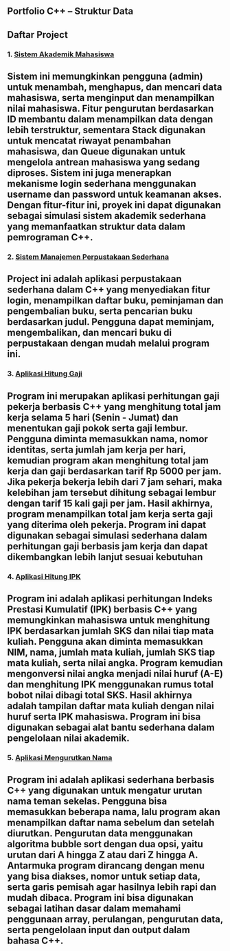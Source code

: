 ## Portfolio C++ – Struktur Data

## Daftar Project

### 1. [Sistem Akademik Mahasiswa](./project-akademik)
Sistem ini memungkinkan pengguna (admin) untuk menambah, menghapus, dan mencari data mahasiswa, serta menginput dan menampilkan nilai mahasiswa. Fitur pengurutan berdasarkan ID membantu dalam menampilkan data dengan lebih terstruktur,
sementara Stack digunakan untuk mencatat riwayat penambahan mahasiswa, dan Queue digunakan untuk mengelola antrean mahasiswa yang sedang diproses. Sistem ini juga menerapkan mekanisme login sederhana menggunakan username dan password untuk keamanan akses. Dengan fitur-fitur ini, proyek ini dapat digunakan sebagai simulasi sistem akademik sederhana yang memanfaatkan struktur data dalam pemrograman C++. 
---

### 2. [Sistem Manajemen Perpustakaan Sederhana](./project-perpustakaan)
Project ini adalah aplikasi perpustakaan sederhana dalam C++ yang menyediakan fitur login, menampilkan daftar buku, peminjaman dan pengembalian buku, serta pencarian buku berdasarkan judul. Pengguna dapat meminjam, mengembalikan, dan mencari buku di perpustakaan dengan mudah melalui program ini.
---

### 3. [Aplikasi Hitung Gaji](./project-gaji)
Program ini merupakan aplikasi perhitungan gaji pekerja berbasis C++ yang menghitung total jam kerja selama 5 hari (Senin - Jumat) dan menentukan gaji pokok serta gaji lembur. Pengguna diminta memasukkan nama, nomor identitas, serta jumlah jam kerja per hari, kemudian program akan menghitung total jam kerja dan gaji berdasarkan tarif Rp 5000 per jam. Jika pekerja bekerja lebih dari 7 jam sehari, maka kelebihan jam tersebut dihitung sebagai lembur dengan tarif 15 kali gaji per jam. Hasil akhirnya, program menampilkan total jam kerja serta gaji yang diterima oleh pekerja. Program ini dapat digunakan sebagai simulasi sederhana dalam perhitungan gaji berbasis jam kerja dan dapat dikembangkan lebih lanjut sesuai kebutuhan 
---

### 4. [Aplikasi Hitung IPK](./project-ipk)
Program ini adalah aplikasi perhitungan Indeks Prestasi Kumulatif (IPK) berbasis C++ yang memungkinkan mahasiswa untuk menghitung IPK berdasarkan jumlah SKS dan nilai tiap mata kuliah. Pengguna akan diminta memasukkan NIM, nama, jumlah mata kuliah, jumlah SKS tiap mata kuliah, serta nilai angka. Program kemudian mengonversi nilai angka menjadi nilai huruf (A-E) dan
menghitung IPK menggunakan rumus total bobot nilai dibagi total SKS. Hasil akhirnya adalah tampilan daftar mata kuliah dengan nilai huruf serta IPK mahasiswa. Program ini bisa digunakan sebagai alat bantu sederhana dalam pengelolaan nilai akademik.
---

### 5. [Aplikasi Mengurutkan Nama](./project-urutkan-data)
Program ini adalah aplikasi sederhana berbasis C++ yang digunakan untuk mengatur urutan nama teman sekelas. Pengguna bisa memasukkan beberapa nama, lalu program akan menampilkan daftar nama sebelum dan setelah diurutkan. Pengurutan data menggunakan algoritma bubble sort dengan dua opsi, yaitu urutan dari A hingga Z atau dari Z hingga A. Antarmuka program dirancang dengan menu yang bisa diakses, nomor untuk setiap data, serta garis pemisah agar hasilnya lebih rapi dan mudah dibaca. Program ini bisa digunakan sebagai latihan dasar dalam memahami penggunaan array, perulangan, pengurutan data, serta pengelolaan input dan output dalam bahasa C++.
---

